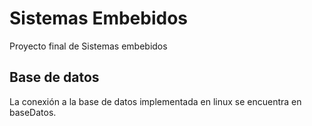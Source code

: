 # Sistemas Embebidos
Proyecto final de Sistemas embebidos


## Base de datos

La conexión a la base de datos implementada en linux se encuentra en baseDatos.


